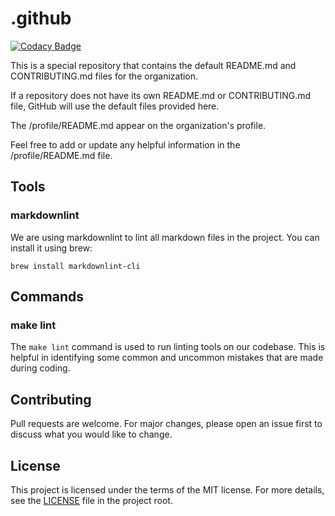 # .github

[![Codacy Badge](https://app.codacy.com/project/badge/Grade/fe4b51f393984ac5b939ad1dde19ba0a)](https://app.codacy.com/gh/hugo-porto/.github/dashboard?utm_source=gh&utm_medium=referral&utm_content=&utm_campaign=Badge_grade)

This is a special repository that contains the default README.md and CONTRIBUTING.md files for the organization.

If a repository does not have its own README.md or CONTRIBUTING.md file, GitHub will use the default files provided
here.

The /profile/README.md appear on the organization's profile.

Feel free to add or update any helpful information in the /profile/README.md file.

## Tools

### markdownlint

We are using markdownlint to lint all markdown files in the project. You can install it using brew:

```shell
brew install markdownlint-cli
```

## Commands

### make lint

The `make lint` command is used to run linting tools on our codebase. This is helpful in identifying some common and
uncommon mistakes that are made during coding.

## Contributing

Pull requests are welcome. For major changes, please open an issue first to discuss what you would like to change.

## License

This project is licensed under the terms of the MIT license. For more details, see the [LICENSE](LICENSE) file in the
project root.
